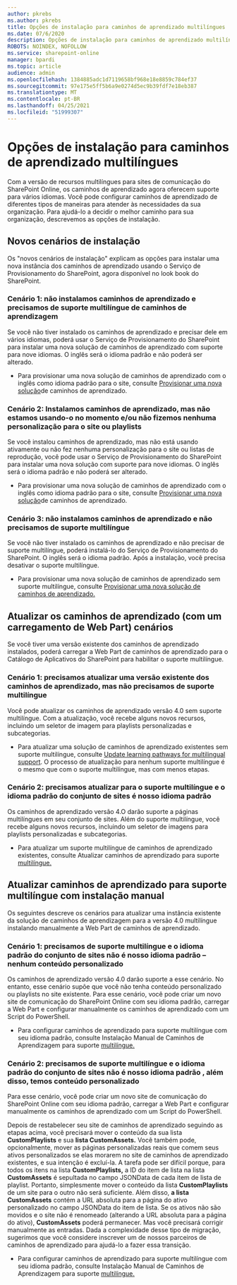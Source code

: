 ```yaml
---
author: pkrebs
ms.author: pkrebs
title: Opções de instalação para caminhos de aprendizado multilíngues
ms.date: 07/6/2020
description: Opções de instalação para caminhos de aprendizado multilíngues
ROBOTS: NOINDEX, NOFOLLOW
ms.service: sharepoint-online
manager: bpardi
ms.topic: article
audience: admin
ms.openlocfilehash: 1384885adc1d7119658bf968e18e8859c784ef37
ms.sourcegitcommit: 97e175e5ff5b6a9e0274d5ec9b39fdf7e18eb387
ms.translationtype: MT
ms.contentlocale: pt-BR
ms.lasthandoff: 04/25/2021
ms.locfileid: "51999307"
---
```

# <a name="setup-options-for-multilingual-learning-pathways"></a>Opções de instalação para caminhos de aprendizado multilíngues
Com a versão de recursos multilíngues para sites de comunicação do SharePoint Online, os caminhos de aprendizado agora oferecem suporte para vários idiomas. Você pode configurar caminhos de aprendizado de diferentes tipos de maneiras para atender às necessidades da sua organização. Para ajudá-lo a decidir o melhor caminho para sua organização, descrevemos as opções de instalação. 

## <a name="new-install-scenarios"></a>Novos cenários de instalação
Os "novos cenários de instalação" explicam as opções para instalar uma nova instância dos caminhos de aprendizado usando o Serviço de Provisionamento do SharePoint, agora disponível no look book do SharePoint.

### <a name="scenario-1-we-have-not-installed-learning-pathways-and-need-learning-pathways-multilingual-support"></a>Cenário 1: não instalamos caminhos de aprendizado e precisamos de suporte multilíngue de caminhos de aprendizagem 
Se você não tiver instalado os caminhos de aprendizado e precisar dele em vários idiomas, poderá usar o Serviço de Provisionamento do SharePoint para instalar uma nova solução de caminhos de aprendizado com suporte para nove idiomas. O inglês será o idioma padrão e não poderá ser alterado. 
- Para provisionar uma nova solução de caminhos de aprendizado com o inglês como idioma padrão para o site, consulte [Provisionar uma nova solução](custom_provision_ml.md)de caminhos de aprendizado.

### <a name="scenario-2-we-installed-learning-pathways-but-arent-currently-using-it-andor-havent-made-any-customization-to-the-site-or-playlists"></a>Cenário 2: Instalamos caminhos de aprendizado, mas não estamos usando-o no momento e/ou não fizemos nenhuma personalização para o site ou playlists 
Se você instalou caminhos de aprendizado, mas não está usando ativamente ou não fez nenhuma personalização para o site ou listas de reprodução, você pode usar o Serviço de Provisionamento do SharePoint para instalar uma nova solução com suporte para nove idiomas. O inglês será o idioma padrão e não poderá ser alterado. 
- Para provisionar uma nova solução de caminhos de aprendizado com o inglês como idioma padrão para o site, consulte [Provisionar uma nova solução](custom_provision_ml.md)de caminhos de aprendizado.

### <a name="scenario-3-we-havent-installed-learning-pathways-and-dont-need-multilingual-support"></a>Cenário 3: não instalamos caminhos de aprendizado e não precisamos de suporte multilíngue 
Se você não tiver instalado os caminhos de aprendizado e não precisar de suporte multilíngue, poderá instalá-lo do Serviço de Provisionamento do SharePoint. O inglês será o idioma padrão. Após a instalação, você precisa desativar o suporte multilíngue. 
- Para provisionar uma nova solução de caminhos de aprendizado sem suporte multilíngue, consulte [Provisionar uma nova solução de caminhos de aprendizado.](custom_provision_ml.md)

## <a name="update-learning-pathways-with-a-web-part-upload-scenarios"></a>Atualizar os caminhos de aprendizado (com um carregamento de Web Part) cenários
Se você tiver uma versão existente dos caminhos de aprendizado instalados, poderá carregar a Web Part de caminhos de aprendizado para o Catálogo de Aplicativos do SharePoint para habilitar o suporte multilíngue. 

### <a name="scenario-1-we-need-to-upgrade-an-existing-version-of-learning-pathways-but-dont-need-multilingual-support"></a>Cenário 1: precisamos atualizar uma versão existente dos caminhos de aprendizado, mas não precisamos de suporte multilíngue
Você pode atualizar os caminhos de aprendizado versão 4.0 sem suporte multilíngue. Com a atualização, você recebe alguns novos recursos, incluindo um seletor de imagem para playlists personalizadas e subcategorias. 

- Para atualizar uma solução de caminhos de aprendizado existentes sem suporte multilíngue, consulte [Update learning pathways for multilingual support](custom_update_ml.md). O processo de atualização para nenhum suporte multilíngue é o mesmo que com o suporte multilíngue, mas com menos etapas. 

### <a name="scenario-2-we-need-to-upgrade-to-multilingual-support-and-the-default-language-of-the-site-collection-is-our-default-language"></a>Cenário 2: precisamos atualizar para o suporte multilíngue e o idioma padrão do conjunto de sites é nosso idioma padrão
Os caminhos de aprendizado versão 4.O darão suporte a páginas multilíngues em seu conjunto de sites. Além do suporte multilíngue, você recebe alguns novos recursos, incluindo um seletor de imagens para playlists personalizadas e subcategorias. 
- Para atualizar um suporte multilíngue de caminhos de aprendizado existentes, consulte Atualizar caminhos de aprendizado para suporte [multilíngue.](custom_update_ml.md) 

## <a name="update-learning-pathways-for-multilingual-support-with-manual-install"></a>Atualizar caminhos de aprendizado para suporte multilíngue com instalação manual 
Os seguintes descreve os cenários para atualizar uma instância existente da solução de caminhos de aprendizagem para a versão 4.0 multilíngue instalando manualmente a Web Part de caminhos de aprendizado. 

### <a name="scenario-1-we-need-multilingual-support-and-the-default-language-of-the-site-collection-is-not-our-default-language--no-custom-content"></a>Cenário 1: precisamos de suporte multilíngue e o idioma padrão do conjunto de sites não é nosso idioma padrão – nenhum conteúdo personalizado 
Os caminhos de aprendizado versão 4.0 darão suporte a esse cenário. No entanto, esse cenário supõe que você não tenha conteúdo personalizado ou playlists no site existente. Para esse cenário, você pode criar um novo site de comunicação do SharePoint Online com seu idioma padrão, carregar a Web Part e configurar manualmente os caminhos de aprendizado com um Script do PowerShell. 
- Para configurar caminhos de aprendizado para suporte multilíngue com seu idioma padrão, consulte Instalação Manual de Caminhos de Aprendizagem para suporte [multilíngue.](custom_manualsetup_ml.md)

### <a name="scenario-2-we-need-multilingual-support-and-the-default-language-of-the-site-collection-is-not-our-default-language--plus-we-have-custom-content"></a>Cenário 2: precisamos de suporte multilíngue e o idioma padrão do conjunto de sites não é nosso idioma padrão , além disso, temos conteúdo personalizado 
Para esse cenário, você pode criar um novo site de comunicação do SharePoint Online com seu idioma padrão, carregar a Web Part e configurar manualmente os caminhos de aprendizado com um Script do PowerShell. 

Depois de restabelecer seu site de caminhos de aprendizado seguindo as etapas acima, você precisará mover o conteúdo da sua lista **CustomPlaylists** e sua **lista CustomAssets.** Você também pode, opcionalmente, mover as páginas personalizadas reais que comem seus ativos personalizados se elas morarem no site de caminhos de aprendizado existentes, e sua intenção é excluí-la. A tarefa pode ser difícil porque, para todos os itens na lista **CustomPlaylists,** a ID do item de lista na lista **CustomAssets** é sepultada no campo JSONData de cada item de lista de playlist. Portanto, simplesmente mover o conteúdo da lista **CustomPlaylists** de um site para o outro não será suficiente. Além disso, **a lista CustomAssets** contém a URL absoluta para a página do ativo personalizado no campo JSONData do item de lista. Se os ativos não são movidos e o site não é renomeado (alterando a URL absoluta para a página do ativo), **CustomAssets** poderá permanecer. Mas você precisará corrigir manualmente as entradas. Dada a complexidade desse tipo de migração, sugerimos que você considere inscrever um de nossos parceiros de caminhos de aprendizado para ajudá-lo a fazer essa transição.
- Para configurar caminhos de aprendizado para suporte multilíngue com seu idioma padrão, consulte Instalação Manual de Caminhos de Aprendizagem para suporte [multilíngue.](custom_manualsetup_ml.md)

